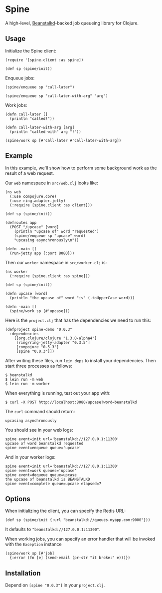 # Spine

A high-level, [Beanstalkd](http://kr.github.com/beanstalkd/)-backed job queueing library for Clojure.


## Usage

Initialize the Spine client:

    (require '[spine.client :as spine])
    
    (def sp (spine/init))
    
Enqueue jobs:

    (spine/enqueue sp "call-later")

    (spine/enqueue sp "call-later-with-arg" "arg")
    
Work jobs:

    (defn call-later []
      (println "called!"))

    (defn call-later-with-arg [arg]
      (println "called with" arg "!"))

    (spine/work sp [#'call-later #'call-later-with-arg])


## Example

In this example, we'll show how to perform some background work as the result
of a web request.

Our `web` namespace in `src/web.clj` looks like:

    (ns web
      (:use compojure.core)
      (:use ring.adapter.jetty)
      (:require [spine.client :as client]))
    
    (def sp (spine/init))
    
    (defroutes app
      (POST "/upcase" [word]
        (println "upcase of" word "requested")
        (spine/enqueue sp "upcase" word)
        "upcasing asynchronously\n"))
    
    (defn -main []
      (run-jetty app {:port 8080}))

Then our `worker` namespace in `src/worker.clj` is:

    (ns worker
      (:require [spine.client :as spine]))

    (def sp (spine/init))

    (defn upcase [word]
      (println "the upcase of" word "is" (.toUpperCase word)))
    
    (defn -main []
      (spine/work sp [#'upcase]))

Here is the `project.clj` that has the dependencies we need to run this:

    (defproject spine-demo "0.0.3"
      :dependencies
        [[org.clojure/clojure "1.3.0-alpha4"]
         [ring/ring-jetty-adapter "0.3.5"]
         [compojure "0.5.3"]
         [spine "0.0.3"]])

After writing these files, run `lein deps` to install your dependencies.
Then start three processes as follows:

    $ beanstalkd
    $ lein run -m web
    $ lein run -m worker

When everything is running, test out your app with:

    $ curl -X POST http://localhost:8080/upcase?word=beanstalkd

The `curl` command should return:

    upcasing asynchronously

You should see in your web logs:

    spine event=init url='beanstalkd://127.0.0.1:11300'
    upcase of word beanstalkd requested
    spine event=enqueue queue='upcase'

And in your worker logs:

    spine event=init url='beanstalkd://127.0.0.1:11300'
    spine event=work queues='upcase'
    spine event=dequeue queue=upcase
    the upcase of beanstalkd is BEANSTALKD
    spine event=complete queue=upcase elapsed=7


## Options

When initializing the client, you can specify the Redis URL:

    (def sp (spine/init {:url "beanstalkd://queues.myapp.com:9000"}))

It defaults to `"beanstalkd://127.0.0.1:11300"`.

When working jobs, you can specify an error handler that will be invoked with
the `Exception` instance

    (spine/work sp [#'job]
      {:error (fn [e] (send-email (pr-str "it broke:" e)))})


## Installation

Depend on `[spine "0.0.3"]` in your `project.clj`.
